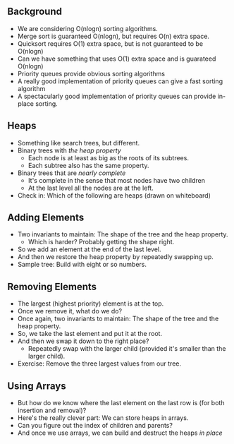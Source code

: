 Background
----------

* We are considering O(nlogn) sorting algorithms.
* Merge sort is guaranteed O(nlogn), but requires O(n) extra space.
* Quicksort requires O(1) extra space, but is not guaranteed to be
  O(nlogn)
* Can we have something that uses O(1) extra space and is
  guarateed O(nlogn)
* Priority queues provide obvious sorting algorithms
* A really good implementation of priority queues can give a fast
  sorting algorithm
* A spectacularly good implementation of priority queues can provide
  in-place sorting.

Heaps
-----

* Something like search trees, but different.
* Binary trees with *the heap property*
    * Each node is at least as big as the roots of its subtrees.
    * Each subtree also has the same property.
* Binary trees that are *nearly complete*
    * It's complete in the sense that most nodes have two children
    * At the last level all the nodes are at the left.
* Check in: Which of the following are heaps (drawn on whiteboard)

Adding Elements
---------------

* Two invariants to maintain: The shape of the tree and the heap property.
     * Which is harder?  Probably getting the shape right.
* So we add an element at the end of the last level.
* And then we restore the heap property by repeatedly swapping up.
* Sample tree: Build with eight or so numbers.

Removing Elements
-----------------

* The largest (highest priority) element is at the top.
* Once we remove it, what do we do?
* Once again, two invariants to maintain: The shape of the tree and the
  heap property.
* So, we take the last element and put it at the root.
* And then we swap it down to the right place?
    * Repeatedly swap with the larger child (provided it's smaller than
      the larger child).
* Exercise: Remove the three largest values  from our tree.

Using Arrays
------------

* But how do we know where the last element on the last row is (for
  both insertion and removal)?
* Here's the really clever part: We can store heaps in arrays.
* Can you figure out the index of children and parents?
* And once we use arrays, we can build and destruct the heaps *in place*

